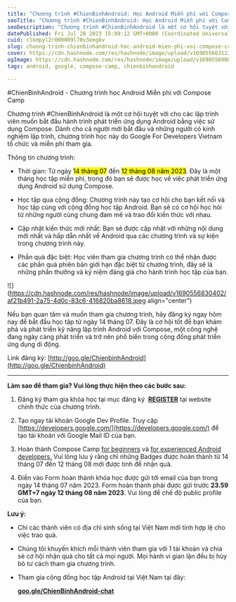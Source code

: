 ```yaml
---
title: "Chương trình #ChienBinhAndroid: Học Android Miễn phí với Compose Camp"
seoTitle: "Chương trình #ChienBinhAndroid: Học Android Miễn phí với Compose Cam"
seoDescription: "Chương trình #ChienBinhAndroid là một cơ hội tuyệt vời cho các lập trình viên muốn bắt đầu hành trình phát triển ứng dụng Android bằng việc sử dụng Compose."
datePublished: Fri Jul 28 2023 15:09:12 GMT+0000 (Coordinated Universal Time)
cuid: clkmpyl2r000009l78v3eegkv
slug: chuong-trinh-chienbinhandroid-hoc-android-mien-phi-voi-compose-camp
cover: https://cdn.hashnode.com/res/hashnode/image/upload/v1690556631235/e97121c2-a2a6-4809-8e91-c7ff33095a30.png
ogImage: https://cdn.hashnode.com/res/hashnode/image/upload/v1690556900249/303e0005-aad3-4899-893f-d39543e3ae1f.png
tags: android, google, compose-camp, chienbinhandroid

---
```


#ChienBinhAndroid - Chương trình học Android Miễn phí với Compose Camp

Chương trình #ChienBinhAndroid là một cơ hội tuyệt vời cho các lập trình viên muốn bắt đầu hành trình phát triển ứng dụng Android bằng việc sử dụng Compose. Dành cho cả người mới bắt đầu và những người có kinh nghiệm lập trình, chương trình học này do Google For Developers Vietnam tổ chức và miễn phí tham gia.

Thông tin chương trình:

* Thời gian: Từ ngày <mark>14 tháng 07</mark> đến <mark>12 tháng 08 năm 2023</mark>. Đây là một tháng học tập miễn phí, trong đó bạn sẽ được học về việc phát triển ứng dụng Android sử dụng Compose.
    
* Học tập qua cộng đồng: Chương trình này tạo cơ hội cho bạn kết nối và học tập cùng với cộng đồng học tập Android. Bạn sẽ có cơ hội học hỏi từ những người cùng chung đam mê và trao đổi kiến thức với nhau.
    
* Cập nhật kiến thức mới nhất: Bạn sẽ được cập nhật với những nội dung mới nhất và hấp dẫn nhất về Android qua các chương trình và sự kiện trong chương trình này.
    
* Phần quà đặc biệt: Học viên tham gia chương trình có thể nhận được các phần quà phiên bản giới hạn đặc biệt từ chương trình, đây sẽ là những phần thưởng và kỷ niệm đáng giá cho hành trình học tập của bạn.
    

![](https://cdn.hashnode.com/res/hashnode/image/upload/v1690556830402/af21b491-2a75-4d0c-83c6-416820ba8618.jpeg align="center")

Nếu bạn quan tâm và muốn tham gia chương trình, hãy đăng ký ngay hôm nay để bắt đầu học tập từ ngày 14 tháng 07. Đây là cơ hội tốt để bạn khám phá và phát triển kỹ năng lập trình Android với Compose, một công nghệ đang ngày càng phát triển và trở nên phổ biến trong cộng đồng phát triển ứng dụng di động.

Link đăng ký: [http://goo.gle/ChienbinhAndroid](http://goo.gle/ChienbinhAndroid)

---

**Làm sao để tham gia? Vui lòng thực hiện theo các bước sau:**

1. Đăng ký tham gia khóa học tại mục đăng ký  [**REGISTER**](https://rsvp.withgoogle.com/events/chien-binh-android-season3) tại website chính thức của chương trình.
    
2. Tạo ngay tài khoản Google Dev Profile. Truy cập [https://developers.google.com/](https://developers.google.com/) để tạo tài khoản với Google Mail ID của bạn.
    
3. Hoàn thành Compose Camp [for beginners](https://developer.android.com/courses/android-basics-compose/course) và [for experienced Android developers.](https://developer.android.com/courses/jetpack-compose/course) Vui lòng lưu ý rằng chỉ những Badges được hoàn thành từ 14 tháng 07 đến 12 tháng 08 mới được tính để nhận quà.
    
4. Điền vào Form hoàn thành khóa học được gửi tới email của bạn trong ngày 14 tháng 07 năm 2023. Form hoàn thành phải được gửi trước **23.59 GMT+7 ngày 12 tháng 08 năm 2023**. Vui lòng để chế độ public profile của bạn.
    

**Lưu ý:**

* Chỉ các thành viên có địa chỉ sinh sống tại Việt Nam mới tính hợp lệ cho việc trao quà.
    
* Chúng tôi khuyến khích mỗi thành viên tham gia với 1 tài khoản và chia sẻ cơ hội nhận quà cho tất cả mọi người. Mọi hành vi gian lận đều bị hủy bỏ tư cách tham gia chương trình.
    
* Tham gia cộng đồng học tập Android tại Việt Nam tại đây:
    
    [**goo.gle/ChienBinhAndroid-chat**](http://goo.gle/ChienBinhAndroid-chat)